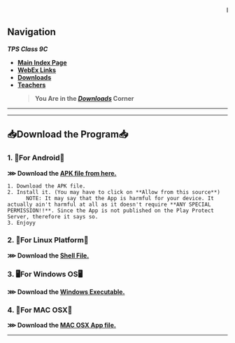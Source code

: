 
<marquee behavior="scroll" direction="left"><strong>EXAMS FROM 19th JULY!!  !!STAY STRONG!!</strong></marquee>

## Navigation
***TPS Class 9C***
- [**Main Index Page**](https://v1s1t0r999.github.io/TPSClass9C/index)
- [**WebEx Links**](https://v1s1t0r999.github.io/TPSClass9C/WebEx_Links)
- [**Downloads**](https://v1s1t0r999.github.io/TPSClass9C/downloads)
- [**Teachers**](https://v1s1t0r999.github.io/TPSClass9C/Teachers)
    > **You Are in the [*Downloads*](https://v1s1t0r999.github.io/TPSClass9C/downloads) Corner**

---
---


## 📥Download the Program📥

### 1. 📱For Android📱
   **⋙ Download the [APK file from here.](https://s3.amazonaws.com/gonativeio/static/60d2cc4b2fa3f744f0268eec/app-release.apk)**
```
1. Download the APK file.
2. Install it. (You may have to click on **Allow from this source**)
      NOTE: It may say that the App is harmful for your device. It actually ain't harmful at all as it doesn't require **ANY SPECIAL PERMISSION!!**. Since the App is not published on the Play Protect Server, therefore it says so.
3. Enjoyy
```

### 2. 🐧For Linux Platform🐧
   **⋙ Download the [Shell File.](https://us-central1-appmaker-desktop-new.cloudfunctions.net/web2desk/download/XNkjfNAA2sdXFCsV4Zv1/linux)**

### 3. 🖥️For Windows OS🖥️
   **⋙ Download the [Windows Executable.](https://us-central1-appmaker-desktop-new.cloudfunctions.net/web2desk/download/XNkjfNAA2sdXFCsV4Zv1/windows)**

### 4. 🍎For MAC OSX🍎
   **⋙ Download the [MAC OSX App file.](https://us-central1-appmaker-desktop-new.cloudfunctions.net/web2desk/download/XNkjfNAA2sdXFCsV4Zv1/osx)**


---
